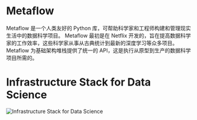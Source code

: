 # Metaflow

Metaflow 是一个人类友好的 Python 库，可帮助科学家和工程师构建和管理现实生活中的数据科学项目。 Metaflow 最初是在 Netflix 开发的，旨在提高数据科学家的工作效率，这些科学家从事从古典统计到最新的深度学习等众多项目。Metaflow 为基础架构堆栈提供了统一的 API，这是执行从原型到生产的数据科学项目所需的。

# Infrastructure Stack for Data Science

![Infrastructure Stack for Data Science](https://s2.ax1x.com/2019/12/07/QNynKA.png)
